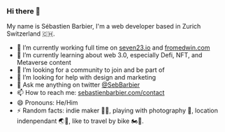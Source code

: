 ### Hi there 👋

My name is Sébastien Barbier, I'm a web developer based in Zurich Switzerland 🇨🇭.

- 🔭 I’m currently working full time on [seven23.io](https://seven23.io) and [fromedwin.com](https://fromedwin.com)
- 🌱 I’m currently learning about web 3.0, especially Defi, NFT, and Metaverse content
- 👯 I’m looking for a community to join and be part of
- 🤔 I’m looking for help with design and marketing
- 💬 Ask me anything on twitter [@SebBarbier](https://twitter.com/SebBarbier)
- 📫 How to reach me: [sebastienbarbier.com/contact](https://sebastienbarbier.com/contact)
- 😄 Pronouns: He/Him
- ⚡ Random facts: indie maker 👷‍♂️, playing with photography 📸, location indenpendant 🌏🎒, like to travel by bike 🏍💨.

<!--
**sebastienbarbier/sebastienbarbier** is a ✨ _special_ ✨ repository because its `README.md` (this file) appears on your GitHub profile.

Here are some ideas to get you started:

- 🔭 I’m currently working on ...
- 🌱 I’m currently learning ...
- 👯 I’m looking to collaborate on ...
- 🤔 I’m looking for help with ...
- 💬 Ask me about ...
- 📫 How to reach me: ...
- 😄 Pronouns: ...
- ⚡ Fun fact: ...
-->
